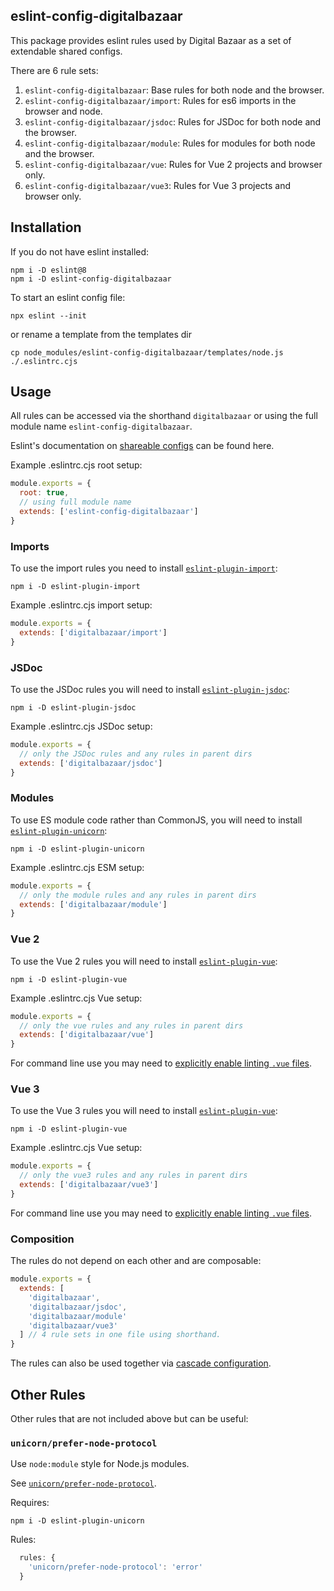 ## eslint-config-digitalbazaar

This package provides eslint rules used by Digital Bazaar as a set of extendable shared configs.

There are 6 rule sets:
1. `eslint-config-digitalbazaar`: Base rules for both node and the browser.
2. `eslint-config-digitalbazaar/import`: Rules for es6 imports in the browser and node.
3. `eslint-config-digitalbazaar/jsdoc`: Rules for JSDoc for both node and the browser.
4. `eslint-config-digitalbazaar/module`: Rules for modules for both node and the browser.
5. `eslint-config-digitalbazaar/vue`: Rules for Vue 2 projects and browser only.
6. `eslint-config-digitalbazaar/vue3`: Rules for Vue 3 projects and browser only.


## Installation

If you do not have eslint installed:
```
npm i -D eslint@8
npm i -D eslint-config-digitalbazaar
```

To start an eslint config file:
```
npx eslint --init
```
or rename a template from the templates dir
```
cp node_modules/eslint-config-digitalbazaar/templates/node.js ./.eslintrc.cjs
```

## Usage

All rules can be accessed via the shorthand `digitalbazaar`
or using the full module name `eslint-config-digitalbazaar`.

Eslint's documentation on [shareable configs](https://eslint.org/docs/developer-guide/shareable-configs) can be found here.

Example .eslintrc.cjs root setup:
```js
module.exports = {
  root: true,
  // using full module name
  extends: ['eslint-config-digitalbazaar']
}
```

### Imports

To use the import rules you need to install [`eslint-plugin-import`](https://github.com/import-js/eslint-plugin-import):

```
npm i -D eslint-plugin-import
```

Example .eslintrc.cjs import setup:
```js
module.exports = {
  extends: ['digitalbazaar/import']
}
```

### JSDoc

To use the JSDoc rules you will need to install [`eslint-plugin-jsdoc`](https://github.com/gajus/eslint-plugin-jsdoc):
```
npm i -D eslint-plugin-jsdoc
```

Example .eslintrc.cjs JSDoc setup:
```js
module.exports = {
  // only the JSDoc rules and any rules in parent dirs
  extends: ['digitalbazaar/jsdoc']
}
```

### Modules

To use ES module code rather than CommonJS, you will need to install [`eslint-plugin-unicorn`](https://github.com/sindresorhus/eslint-plugin-unicorn):
```
npm i -D eslint-plugin-unicorn
```

Example .eslintrc.cjs ESM setup:
```js
module.exports = {
  // only the module rules and any rules in parent dirs
  extends: ['digitalbazaar/module']
}
```

### Vue 2

To use the Vue 2 rules you will need to install [`eslint-plugin-vue`](https://eslint.vuejs.org/):
```
npm i -D eslint-plugin-vue
```

Example .eslintrc.cjs Vue setup:
```js
module.exports = {
  // only the vue rules and any rules in parent dirs
  extends: ['digitalbazaar/vue']
}
```

For command line use you may need to [explicitly enable linting `.vue`
files](https://eslint.vuejs.org/user-guide/#running-eslint-from-the-command-line).

### Vue 3

To use the Vue 3 rules you will need to install [`eslint-plugin-vue`](https://eslint.vuejs.org/):
```
npm i -D eslint-plugin-vue
```

Example .eslintrc.cjs Vue setup:
```js
module.exports = {
  // only the vue3 rules and any rules in parent dirs
  extends: ['digitalbazaar/vue3']
}
```

For command line use you may need to [explicitly enable linting `.vue`
files](https://eslint.vuejs.org/user-guide/#running-eslint-from-the-command-line).

### Composition

The rules do not depend on each other and are composable:
```js
module.exports = {
  extends: [
    'digitalbazaar',
    'digitalbazaar/jsdoc',
    'digitalbazaar/module'
    'digitalbazaar/vue3'
  ] // 4 rule sets in one file using shorthand.
}
```

The rules can also be used together via [cascade configuration](https://eslint.org/docs/user-guide/configuring).

## Other Rules

Other rules that are not included above but can be useful:

### `unicorn/prefer-node-protocol`

Use `node:module` style for Node.js modules.

See [`unicorn/prefer-node-protocol`](https://github.com/sindresorhus/eslint-plugin-unicorn/blob/main/docs/rules/prefer-node-protocol.md).

Requires:
```
npm i -D eslint-plugin-unicorn
```

Rules:
```js
  rules: {
    'unicorn/prefer-node-protocol': 'error'
  }
```
